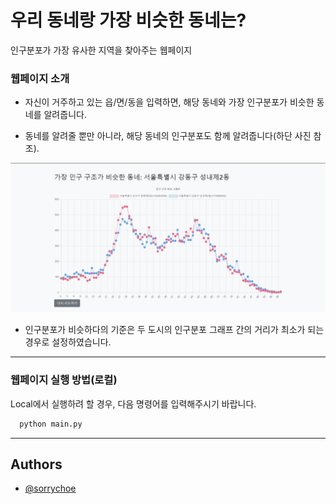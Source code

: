 # 우리 동네랑 가장 비슷한 동네는?

인구분포가 가장 유사한 지역을 찾아주는 웹페이지


### 웹페이지 소개

- 자신이 거주하고 있는 읍/면/동을 입력하면, 해당 동네와 가장 인구분포가 비슷한 동네를 알려줍니다.

- 동네를 알려줄 뿐만 아니라, 해당 동네의 인구분포도 함께 알려줍니다(하단 사진 참조).

![](https://github.com/sorrychoe/population/blob/master/img/example.png)

- 인구분포가 비슷하다의 기준은 두 도시의 인구분포 그래프 간의 거리가 최소가 되는 경우로 설정하였습니다.

---

### 웹페이지 실행 방법(로컬)

Local에서 실행하려 할 경우, 다음 명령어를 입력해주시기 바랍니다.

```bash
  python main.py
```

---

## Authors

- [@sorrychoe](https://www.github.com/sorrychoe)
